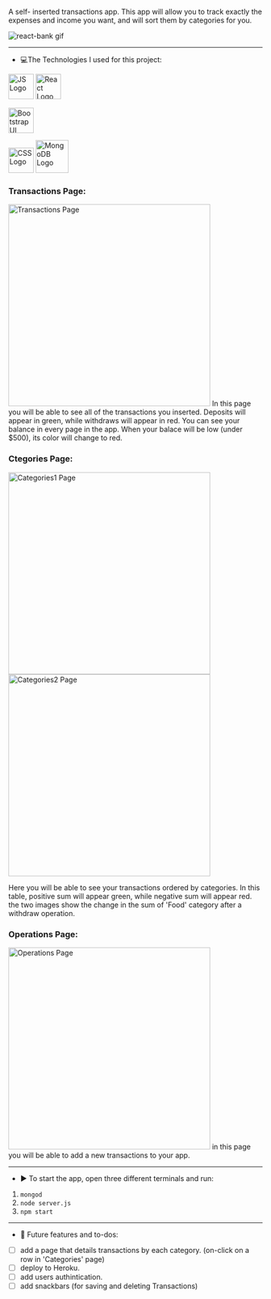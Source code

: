 A self- inserted transactions app. This app will allow you to track exactly the expenses and income you want, and will sort them by categories for you.

![react-bank gif](https://i.giphy.com/media/XDtLnnUdVe3x3BhbgX/giphy.webp)

________________________________________________________________
- :computer:The Technologies I used for this project:
<img alt="JS Logo" src="https://www.vitoshacademy.com/wp-content/uploads/2015/04/JS.png" height="50">
<img alt="React Logo" src="https://www.logolynx.com/images/logolynx/e1/e12c387bd8ebccf18a4741b4b83a6d71.png" height="50">

<p>
<img alt= "Bootstrap UI Logo" src="https://raw.githubusercontent.com/angular-ui/angular-ui.github.com/master/logo/UI_Shield_Bootstrap.png" height="50">
 </p>
<img alt="CSS Logo" src="https://upload.wikimedia.org/wikipedia/commons/d/d5/CSS3_logo_and_wordmark.svg"  height="50">
<img alt="MongoDB Logo"  src="https://cdn.app.compendium.com/uploads/user/e7c690e8-6ff9-102a-ac6d-e4aebca50425/f4a5b21d-66fa-4885-92bf-c4e81c06d916/Image/e5eee315a17de0d7f56117077eb71fa9/mongo.png" height="65">


 ### Transactions Page: ###
  <img alt="Transactions Page" src="https://i.postimg.cc/52t5Ry5B/Transactions.png" height="400"> 
In this page you will be able to see all of the transactions you inserted. Deposits will appear in green, while withdraws will appear in red.
You can see your balance in every page in the app. When your balace will be low (under $500), its color will change to red.
 
  ### Ctegories Page: ###
   <img alt="Categories1 Page" src="https://i.postimg.cc/XvL8BB0m/Categories1.png" height="400"> 
   <img alt="Categories2 Page" src="https://i.postimg.cc/631fYsqh/Categories2.png" height="400"> 

 Here you will be able to see your transactions ordered by categories. In this table, positive sum will appear green, while negative sum will appear red.
 the two images show the change in the sum of 'Food' category after a withdraw operation.
 
 ### Operations Page: ###
  <img alt="Operations Page" src="https://i.postimg.cc/k5W5TW5Y/Operations.png" height="400"> 
 in this page you will be able to add a new transactions to your app. 


---------------------
- :arrow_forward: To start the app, open three different terminals and run:
1.  `mongod`
2.  `node server.js`
3.  `npm start`
---------------------
- :memo: Future features and to-dos:
 - [ ] add a page that details transactions by each category. (on-click on a row in 'Categories' page) 
 - [ ] deploy to Heroku.
 - [ ] add users authintication.
 - [ ] add snackbars (for saving and deleting Transactions)
